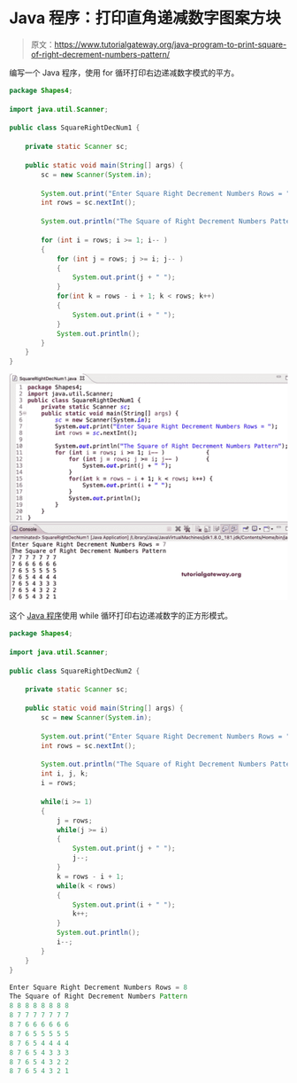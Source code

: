 # Java 程序：打印直角递减数字图案方块

> 原文：<https://www.tutorialgateway.org/java-program-to-print-square-of-right-decrement-numbers-pattern/>

编写一个 Java 程序，使用 for 循环打印右边递减数字模式的平方。

```java
package Shapes4;

import java.util.Scanner;

public class SquareRightDecNum1 {

	private static Scanner sc;

	public static void main(String[] args) {
		sc = new Scanner(System.in);

		System.out.print("Enter Square Right Decrement Numbers Rows = ");
		int rows = sc.nextInt();

		System.out.println("The Square of Right Decrement Numbers Pattern");

		for (int i = rows; i >= 1; i-- ) 
		{
			for (int j = rows; j >= i; j-- ) 
			{
				System.out.print(j + " ");
			}
			for(int k = rows - i + 1; k < rows; k++) 
			{
				System.out.print(i + " ");
			}
			System.out.println();
		}
	}
}
```

![Java Program to Print Square of Right Decrement Numbers Pattern](img/a87bb6b0d7a4bd0b03d27e00033c44f3.png)

这个 [Java 程序](https://www.tutorialgateway.org/learn-java-programs/)使用 while 循环打印右边递减数字的正方形模式。

```java
package Shapes4;

import java.util.Scanner;

public class SquareRightDecNum2 {

	private static Scanner sc;

	public static void main(String[] args) {
		sc = new Scanner(System.in);

		System.out.print("Enter Square Right Decrement Numbers Rows = ");
		int rows = sc.nextInt();

		System.out.println("The Square of Right Decrement Numbers Pattern");
		int i, j, k;
		i = rows; 

		while(i >= 1) 
		{
			j = rows; 
			while(j >= i) 
			{
				System.out.print(j + " ");
				j--;
			}
			k = rows - i + 1; 
			while(k < rows) 
			{
				System.out.print(i + " ");
				k++;
			}
			System.out.println();
			i--;
		}
	}
}
```

```java
Enter Square Right Decrement Numbers Rows = 8
The Square of Right Decrement Numbers Pattern
8 8 8 8 8 8 8 8 
8 7 7 7 7 7 7 7 
8 7 6 6 6 6 6 6 
8 7 6 5 5 5 5 5 
8 7 6 5 4 4 4 4 
8 7 6 5 4 3 3 3 
8 7 6 5 4 3 2 2 
8 7 6 5 4 3 2 1 
```